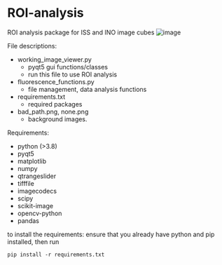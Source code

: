 # ROI-analysis
ROI analysis package for ISS and INO image cubes
![image](https://user-images.githubusercontent.com/84033812/129761291-1495d211-a131-4b76-a09e-c19b167d8188.png)

File descriptions:
- working_image_viewer.py
  - pyqt5 gui functions/classes
  - run this file to use ROI analysis
- fluorescence_functions.py
  - file management, data analysis functions
- requirements.txt
  - required packages
- bad_path.png, none.png
  - background images.

Requirements:
- python (>3.8)
- pyqt5
- matplotlib
- numpy
- qtrangeslider
- tifffile
- imagecodecs
- scipy
- scikit-image
- opencv-python
- pandas

to install the requirements: ensure that you already have python and pip installed, then run

    pip install -r requirements.txt


